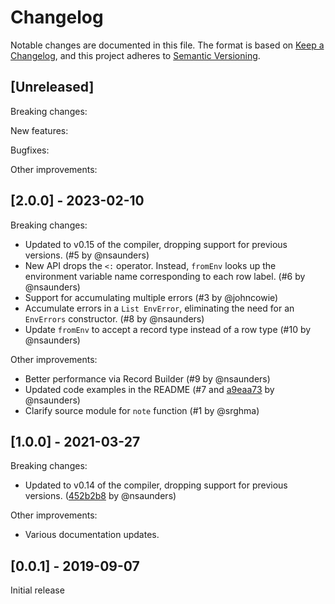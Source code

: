 # Changelog

Notable changes are documented in this file. The format is based on [Keep a Changelog](https://keepachangelog.com/en/1.0.0/), and this project adheres to [Semantic Versioning](https://semver.org/spec/v2.0.0.html).

## [Unreleased]

Breaking changes:

New features:

Bugfixes:

Other improvements:

## [2.0.0] - 2023-02-10

Breaking changes:
- Updated to v0.15 of the compiler, dropping support for previous versions. (#5 by @nsaunders)
- New API drops the `<:` operator. Instead, `fromEnv` looks up the environment variable name corresponding to each row label. (#6 by @nsaunders)
- Support for accumulating multiple errors (#3 by @johncowie)
- Accumulate errors in a `List EnvError`, eliminating the need for an `EnvErrors` constructor. (#8 by @nsaunders)
- Update `fromEnv` to accept a record type instead of a row type (#10 by @nsaunders)

Other improvements:
- Better performance via Record Builder (#9 by @nsaunders)
- Updated code examples in the README (#7 and [a9eaa73](https://github.com/nsaunders/purescript-typedenv/commit/a9eaa7369e61a3e2b0606a3aac21787ff64b4e52) by @nsaunders)
- Clarify source module for `note` function (#1 by @srghma)

## [1.0.0] - 2021-03-27

Breaking changes:
- Updated to v0.14 of the compiler, dropping support for previous versions. ([452b2b8](https://github.com/nsaunders/purescript-typedenv/commit/452b2b81d58e7b5e8daee288606663a7a554268e) by @nsaunders)

Other improvements:
- Various documentation updates.

## [0.0.1] - 2019-09-07

Initial release
